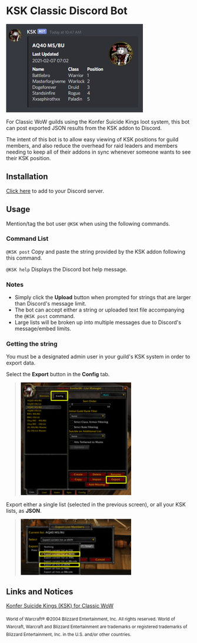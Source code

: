# KSK Classic Discord Bot

![Example](images/ksk3.jpg)

For Classic WoW guilds using the Konfer Suicide Kings loot system, this bot can post exported JSON results from the KSK addon to Discord.

The intent of this bot is to allow easy viewing of KSK positions for guild members, and also reduce the overhead for raid leaders and members needing to keep all of their addons in sync whenever someone wants to see their KSK position.

## Installation
[Click here](https://discord.com/api/oauth2/authorize?client_id=807655262961532938&permissions=26624&scope=bot) to add to your Discord server.

## Usage

Mention/tag the bot user `@KSK` when using the following commands.

### Command List

`@KSK post` Copy and paste the string provided by the KSK addon following this command.

`@KSK help` Displays the Discord bot help message.

### Notes

* Simply click the **Upload** button when prompted for strings that are larger than Discord's message limit.
* The bot can accept either a string or uploaded text file accompanying the `@KSK post` command.
* Large lists will be broken up into multiple messages due to Discord's message/embed limits. 

### Getting the string

You must be a designated admin user in your guild's KSK system in order to export data.

Select the **Export** button in the **Config** tab.

>![Instructions](images/ksk1.jpg)

Export either a single list (selected in the previous screen), or all your KSK lists, as **JSON**.

>![Instructions](images/ksk2.jpg)


## Links and Notices

[Konfer Suicide Kings (KSK) for Classic WoW](https://www.curseforge.com/wow/addons/ksk-classic)

<sub>World of Warcraft®
©2004 Blizzard Entertainment, Inc. All rights reserved. World of Warcraft, Warcraft and Blizzard Entertainment are trademarks or registered trademarks of Blizzard Entertainment, Inc. in the U.S. and/or other countries.</sub>
